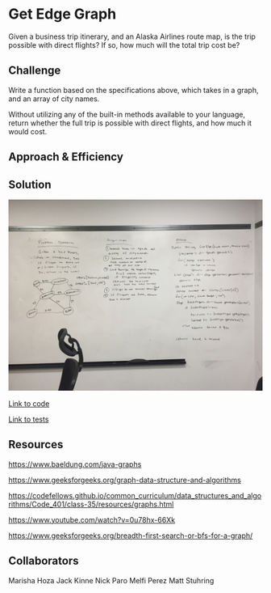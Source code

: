 # Get Edge Graph

Given a business trip itinerary, and an Alaska Airlines route map, is the trip possible with direct flights? If so, how much will the total trip cost be?

## Challenge
Write a function based on the specifications above, which takes in a graph, and an array of city names. 

Without utilizing any of the built-in methods available to your language, return whether the full trip is possible with direct flights, and how much it would cost.

## Approach & Efficiency

## Solution
![Image of Whiteboard: breadth-first-search graph](https://github.com/rnmessick/data-structures-and-algorithms/blob/master/assets/getEdgeGraph.jpg)

[Link to code](../code401challenges/src/main/java/code401challenges/graphs/getEdge/GetEdge.java)

[Link to tests](../code401challenges/src/test/java/code401challenges/graphs/getEdgeTest.java)


## Resources

https://www.baeldung.com/java-graphs

 https://www.geeksforgeeks.org/graph-data-structure-and-algorithms

https://codefellows.github.io/common_curriculum/data_structures_and_algorithms/Code_401/class-35/resources/graphs.html

https://www.youtube.com/watch?v=0u78hx-66Xk

https://www.geeksforgeeks.org/breadth-first-search-or-bfs-for-a-graph/

## Collaborators

Marisha Hoza
Jack Kinne
Nick Paro
Melfi Perez
Matt Stuhring


